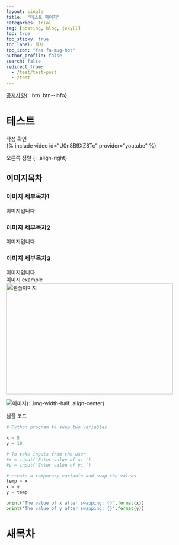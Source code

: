 ```yaml
---
layout: single
title:  "테스트 페이지"
categories: trial
tag: [posting, blog, jekyll]
toc: true
toc_sticky: true
toc_label: 목차
toc_icon: "fas fa-mug-hot"
author_profile: false
search: false
redirect_from:
  - /test/test-post
  - /test
---
```


[공지사항](../../notice/notice){: .btn .btn--info}
# 테스트
작성 확인<br/>
{% include video id="U0n8B9XZ8Tc" provider="youtube" %}
<br/>

오른쪽 정렬
{: .align-right}  

## 이미지목차
### 이미지 세부목차1
이미지입니다
### 이미지 세부목차2
이미지입니다
### 이미지 세부목차3
이미지입니다<br/>
이미지 example<br/>
<img src="../../assets/images/logo_one.jpg" width="450px" height="300px" title="px(픽셀) 크기 설정" alt="샘플이미지"><br/>

![이미지]({{site.url}}/assets/images/logo_one.jpg){: .img-width-half .align-center}

샘플 코드
```python
# Python program to swap two variables

x = 5
y = 10

# To take inputs from the user
#x = input('Enter value of x: ')
#y = input('Enter value of y: ')

# create a temporary variable and swap the values
temp = x
x = y
y = temp

print('The value of x after swapping: {}'.format(x))
print('The value of y after swapping: {}'.format(y))
```
# 새목차

